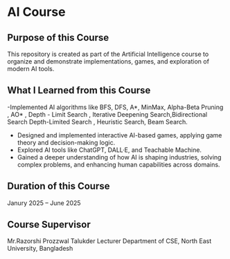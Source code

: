 # AI Course

## Purpose of this Course

This repository is created as part of the Artificial Intelligence course to organize and demonstrate implementations, games, and exploration of modern AI tools.

## What I Learned from this Course

-Implemented AI algorithms like BFS, DFS, A*, MinMax, Alpha-Beta Pruning ,   AO* , Depth - Limit Search , Iterative Deepening Search,Bidirectional Search
Depth-Limited Search , Heuristic Search, Beam Search.

- Designed and implemented interactive AI-based games, applying game theory and decision-making logic.
- Explored AI tools like ChatGPT, DALL·E, and Teachable Machine.
- Gained a deeper understanding of how AI is shaping industries, solving complex problems, and enhancing human capabilities across domains.

## Duration of this Course

Janury 2025 – June 2025

## Course Supervisor

Mr.Razorshi Prozzwal Talukder
Lecturer
Department of CSE, North East University, Bangladesh
